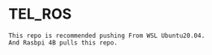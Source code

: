 # TEL_ROS

```
This repo is recommended pushing From WSL Ubuntu20.04.  
And Rasbpi 4B pulls this repo.

```
